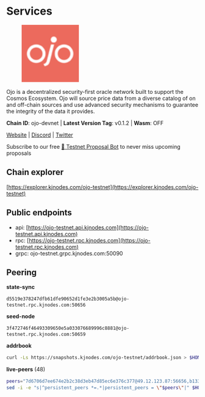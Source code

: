 # Services

<figure><img src="https://raw.githubusercontent.com/kj89/cosmos-images/main/logos/ojo.png" width="150" alt=""><figcaption></figcaption></figure>

Ojo is a decentralized security-first oracle network built  to support the Cosmos Ecosystem. Ojo will source price data  from a diverse catalog of on and off-chain sources and use  advanced security mechanisms to guarantee the integrity of the data it provides.

**Chain ID**: ojo-devnet | **Latest Version Tag**: v0.1.2 | **Wasm**: OFF

[Website](https://ojo.network) | [Discord](https://discord.gg/fd8Yrex8nC) | [Twitter](https://twitter.com/ojo_network)



Subscribe to our free [🤖 Testnet Proposal Bot](https://t.me/kjnodes_testnet_proposal_bot) to never miss upcoming proposals


## Chain explorer
[https://explorer.kjnodes.com/ojo-testnet](https://explorer.kjnodes.com/ojo-testnet)

## Public endpoints

* api: [https://ojo-testnet.api.kjnodes.com](https://ojo-testnet.api.kjnodes.com)
* rpc: [https://ojo-testnet.rpc.kjnodes.com](https://ojo-testnet.rpc.kjnodes.com)
* grpc: ojo-testnet.grpc.kjnodes.com:50090

## Peering

**state-sync**

```text
d5519e378247dfb61dfe90652d1fe3e2b3005a5b@ojo-testnet.rpc.kjnodes.com:50656
```

**seed-node**

```text
3f472746f46493309650e5a033076689996c8881@ojo-testnet.rpc.kjnodes.com:50659
```

**addrbook**
```bash
curl -Ls https://snapshots.kjnodes.com/ojo-testnet/addrbook.json > $HOME/.ojo/config/addrbook.json
```

**live-peers** (48)
```bash
peers="7d6706d7ee674e2b2c38d3eb47d85ec6e376c377@49.12.123.87:56656,b133dde2713a216a017399920419fcb1e084cdb2@136.243.88.91:7330,3d11a6c7a5d4b3c5752be0c252c557ed4acc2c30@167.235.57.142:36656,b6c75d1fbdc9c39daaaf52a4c0937b9f06975808@167.235.198.193:26656,bdd24cab3246503ae261aea82f077ffb66d56ce3@95.216.39.183:28656,8e69c82fd42041a5eff49bcb94ae65c037aa45a9@65.109.87.88:26156,d9df87e2e26db62ef4014ce6e8705ee11bda304f@176.124.220.21:4669,fee808fc235e2f345caaaee1d65f818d710f6433@213.137.237.201:26656,d5519e378247dfb61dfe90652d1fe3e2b3005a5b@65.109.68.190:50656,d5b2ae8815b09a30ab253957f7eca052dde3101d@65.108.9.164:24656,5c2a752c9b1952dbed075c56c600c3a79b58c395@95.214.52.139:27226,c2f1a2474219cdd314e271429b415732261ebaa3@148.251.19.197:26666,d18abe07d27a732e913a782d31b691087a76078d@88.99.164.158:37096,d6b0791afd2d41c47bce8c152174b40c230988ba@138.201.225.104:47756,f63f353c1e8b47b6fe1cbbda91b5a91673c155b3@89.163.132.156:36656,0ac9841750afe017b882768b0e29e72b8296d6b0@104.194.8.68:46656,34a4c8433adfc4bf0df7c085ce58ed48664fbdc1@85.10.193.246:31656,7186f24ace7f4f2606f56f750c2684d387dc39ac@65.108.231.124:12656,4e38368e64b1951439e7d6ac3387dae9dcfef120@94.130.16.254:60956,7c98bd0ddc55484bef7d54242ab853061fcbacad@87.117.185.66:26656,4764a447ea3518e5017756b42ca5f6442b2f5768@5.161.114.1:26656,3c6384ae2a167912a5ace2f5f8e38afc559715f0@75.119.156.88:26656,783187fd50077da7a373ad020a37d47f2d87cd9b@164.90.220.252:32656,408ee86160af26ee7204d220498e80638f7874f4@161.97.109.47:38656,315350f9d96426d4a025dbdecae84ceca64d1638@95.217.40.230:56656,f474a520009496972515f843cdb835fc7d663779@65.109.23.114:21656,969b1e53d217abf769054777190f9a65eb8174cf@46.4.61.91:26656,d1c5c6bf4641d1800e931af6858275f08c20706d@23.88.5.169:18656,9dc1f555bd37d6840237f32a2cd4d79ba1c80cb5@65.108.227.112:31656,f4663c5df8ee2e2b6e1cc6a9d7ad09687a27e08c@68.183.32.158:26656,8eeff1b3a357a8341ff984a32f1139fcaa92fbfa@188.166.187.23:28656,b6b4a4c720c4b4a191f0c5583cc298b545c330df@65.109.28.219:21656,239caa37cb0f131b01be8151631b649dc700cd97@95.217.200.36:46656,e052b7c899bae41f6d89f70f81de50e28b72a7bf@38.242.237.100:26656,f6d6e625759814e157457a5889961e02dba26ba6@65.109.92.240:37096,d04194300a0e6e1c480a5f264eface1c8b09b95c@159.148.146.144:26656,2506bea1d404432e62c6143e9ebaeedcecf71df8@46.149.75.118:26656,9ea0473b3684dbf1f2cf194f69f746566dab6760@78.46.99.50:22656,0ea23938eaefffe447eb0126d4951e2ac9c45637@45.140.147.252:26656,4609153f2b095b6c7f98b9cd3d079fe8fcd992db@95.216.14.58:61356,1879aa588b4d6431bf40543f3a44129dcf60a043@144.91.77.68:50656,d6318facf0de085644dcf8ba57bcc1725b6ec515@89.58.59.75:36656,11bb322f6396a1ca67717cf162385ed250503e28@154.12.253.123:36656,8671c2dbbfd918374292e2c760704414d853f5b7@35.215.121.109:26656,a23cc4cbb09108bc9af380083108262454539aeb@35.215.116.65:26656,cb706ebe1d7a1f1d3e281bf46a78d84251f50810@95.216.14.72:26656,cd4d7ffdad8bd258cd90c22ec7197c0fdf9f3648@38.242.134.73:27656,e711b6631c3e5bb2f6c389cbc5d422912b05316b@213.239.216.252:40256"
sed -i -e "s|^persistent_peers *=.*|persistent_peers = \"$peers\"|" $HOME/.ojo/config/config.toml
```
